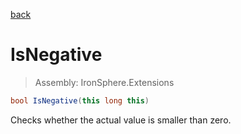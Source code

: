 ﻿

[back](/IronSphere.Extensions/types/LongExtension)

# IsNegative

> Assembly: IronSphere.Extensions

```csharp
bool IsNegative(this long this)
```

Checks whether the actual value is smaller than zero.

 
